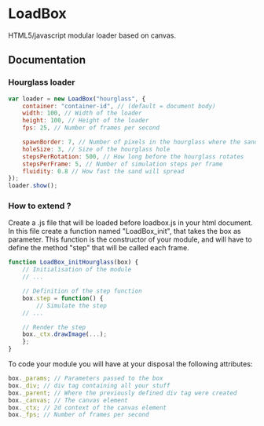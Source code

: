 LoadBox
==========

HTML5/javascript modular loader based on canvas.

## Documentation

### Hourglass loader

```js
var loader = new LoadBox("hourglass", {
    container: "container-id", // (default = document body)
    width: 100, // Width of the loader
    height: 100, // Height of the loader
    fps: 25, // Number of frames per second

    spawnBorder: 7, // Number of pixels in the hourglass where the sand does not spawn
    holeSize: 3, // Size of the hourglass hole
    stepsPerRotation: 500, // How long before the hourglass rotates
    stepsPerFrame: 5, // Number of simulation steps per frame
    fluidity: 0.8 // How fast the sand will spread
});
loader.show();
```

### How to extend ?

Create a .js file that will be loaded before loadbox.js in your html document.
In this file create a function named "LoadBox_init<Module>", that takes the box as parameter.
This function is the constructor of your module, and will have to define the method "step" that will be called each frame.
```js
function LoadBox_initHourglass(box) {
    // Initialisation of the module
    // ...

    // Definition of the step function
    box.step = function() {
        // Simulate the step
	// ...

	// Render the step
	box._ctx.drawImage(...);
    };
}
```
To code your module you will have at your disposal the following attributes:
```js
box._params; // Parameters passed to the box
box._div; // div tag containing all your stuff
box._parent; // Where the previously defined div tag were created
box._canvas; // The canvas element
box._ctx; // 2d context of the canvas element
box._fps; // Number of frames per second
```
